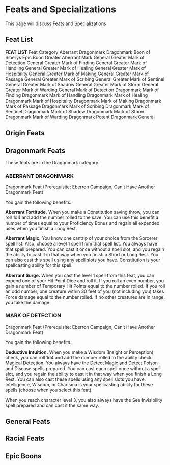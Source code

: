 # Feats and Specializations

This page will discuss Feats and Specializations

<!-- toc -->

## Feat List

**FEAT LIST**
Feat Category
Aberrant Dragonmark Dragonmark
Boon of Siberys Epic Boon
Greater Aberrant Mark General
Greater Mark of Detection General
Greater Mark of Finding General
Greater Mark of Handling General
Greater Mark of Healing General
Greater Mark of Hospitality General
Greater Mark of Making General
Greater Mark of Passage General
Greater Mark of Scribing General
Greater Mark of Sentinel General
Greater Mark of Shadow General
Greater Mark of Storm General
Greater Mark of Warding General
Mark of Detection Dragonmark
Mark of Finding Dragonmark
Mark of Handling Dragonmark
Mark of Healing Dragonmark
Mark of Hospitality Dragonmark
Mark of Making Dragonmark
Mark of Passage Dragonmark
Mark of Scribing Dragonmark
Mark of Sentinel Dragonmark
Mark of Shadow Dragonmark
Mark of Storm Dragonmark
Mark of Warding Dragonmark
Potent Dragonmark General

## Origin Feats

## Dragonmark Feats

These feats are in the Dragonmark category.

### ABERRANT DRAGONMARK

Dragonmark Feat (Prerequisite: Eberron Campaign, Can’t Have Another Dragonmark Feat)

You gain the following benefits.

**Aberrant Fortitude.** When you make a Constitution saving throw, you can roll 1d4 and add the number rolled to the save. You can use this benefit a number of times equal to your Proficiency Bonus and regain all expended uses when you finish a Long Rest.

**Aberrant Magic.** You know one cantrip of your choice from the Sorcerer spell list. Also, choose a level 1 spell from that spell list. You always have that spell prepared. You can cast it once without a spell slot, and you regain the ability to cast it in that way when you finish a Short or Long Rest. You can also cast this spell using any spell slots you have. Constitution is your spellcasting ability for this spell.

**Aberrant Surge.** When you cast the level 1 spell from this feat, you can expend one of your Hit Point Dice and roll it. If you roll an even number, you gain a number of Temporary Hit Points equal to the number rolled. If you roll an odd number, one
creature within 30 feet of you (not including you) takes Force damage equal to the number rolled. If no other creatures are in range, you take the damage.

### MARK OF DETECTION

Dragonmark Feat (Prerequisite: Eberron Campaign, Can’t Have Another Dragonmark Feat)

You gain the following benefits.

**Deductive Intuition.** When you make a Wisdom (Insight or Perception) check, you can roll 1d4 and add the number rolled to the ability check. Magical Detection. You always have the Detect Magic and Detect Poison and Disease spells prepared.
You can cast each spell once without a spell slot, and you regain the ability to cast it in that way when you finish a Long Rest. You can also cast these spells using any spell slots you have. Intelligence, Wisdom, or Charisma is your spellcasting ability for these spells (choose when you select this feat).

When you reach character level 3, you also always have the See Invisibility spell prepared and can cast it the same way.

## General Feats

## Racial Feats

## Epic Boons
